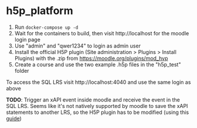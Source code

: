 # h5p_platform

1. Run <code>docker-compose up -d</code>
2. Wait for the containers to build, then visit http://localhost for the moodle login page
3. Use "admin" and "qwer1234" to login as admin user
5. Install the official H5P plugin (Site administration > Plugins > Install Plugins) with the .zip from https://moodle.org/plugins/mod_hvp
6. Create a course and use the two example .h5p files in the "h5p_test" folder

To access the SQL LRS visit http://localhost:4040 and use the same login as above

<b>TODO</b>: Trigger an xAPI event inside moodle and receive the event in the SQL LRS.
Seems like it's not natively supported by moodle to save the xAPI statements to another LRS, so the H5P plugin has to be modified (using this <a href="https://digitallearningsolutions.com.au/connecting-h5p-interactive-activity-in-moodle-to-an-lrs/?utm_source=ReviveOldPost&utm_medium=social&utm_campaign=ReviveOldPost">guide</a>)
